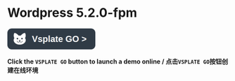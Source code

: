 # Wordpress 5.2.0-fpm

<a href="https://www.vsplate.com/?docker-compose=https://github.com/vsplate/dcenvs/wordpress/5.2.0-fpm"><img alt="VSPLATE GO" src="https://raw.githubusercontent.com/vsplate/images/master/vsgo_btn.png" width="200px"></a>

**Click the `VSPLATE GO` button to launch a demo online / 点击`VSPLATE GO`按钮创建在线环境**
